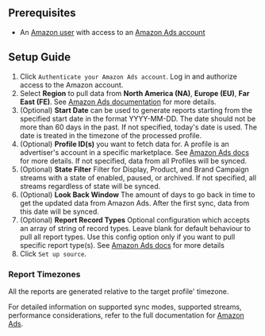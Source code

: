 ## Prerequisites

- An [Amazon user](https://www.amazon.com) with access to an [Amazon Ads account](https://advertising.amazon.com)

## Setup Guide

1. Click `Authenticate your Amazon Ads account`. Log in and authorize access to the Amazon account.
2. Select **Region** to pull data from **North America (NA)**, **Europe (EU)**, **Far East (FE)**. See [Amazon Ads documentation](https://advertising.amazon.com/API/docs/en-us/info/api-overview#api-endpoints) for more details.
3. (Optional) **Start Date** can be used to generate reports starting from the specified start date in the format YYYY-MM-DD. The date should not be more than 60 days in the past. If not specified, today's date is used. The date is treated in the timezone of the processed profile.
4. (Optional) **Profile ID(s)** you want to fetch data for. A profile is an advertiser's account in a specific marketplace. See [Amazon Ads docs](https://advertising.amazon.com/API/docs/en-us/concepts/authorization/profiles) for more details. If not specified, data from all Profiles will be synced.
5. (Optional) **State Filter** Filter for Display, Product, and Brand Campaign streams with a state of enabled, paused, or archived. If not specified, all streams regardless of state will be synced.
6. (Optional) **Look Back Window** The amount of days to go back in time to get the updated data from Amazon Ads. After the first sync, data from this date will be synced. 
7. (Optional) **Report Record Types** Optional configuration which accepts an array of string of record types. Leave blank for default behaviour to pull all report types. Use this config option only if you want to pull specific report type(s). See [Amazon Ads docs](https://advertising.amazon.com/API/docs/en-us/reporting/v2/report-types) for more details
9. Click `Set up source`.

### Report Timezones

All the reports are generated relative to the target profile' timezone.

For detailed information on supported sync modes, supported streams, performance considerations, refer to the full documentation for [Amazon Ads](https://docs.airbyte.com/integrations/sources/amazon-ads).
